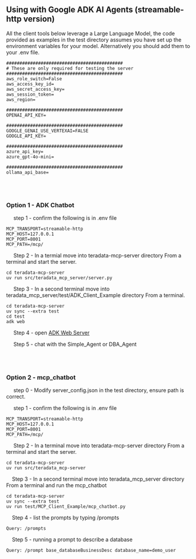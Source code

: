 ## Using with Google ADK AI Agents (streamable-http version)

All the client tools below leverage a Large Language Model, the code provided as examples in the test directory assumes you have set up the environment variables for your model.  Alternatively you should add them to your .env file.

```
############################################
# These are only required for testing the server 
############################################
aws_role_switch=False
aws_access_key_id=
aws_secret_access_key=
aws_session_token=
aws_region=

############################################
OPENAI_API_KEY=

############################################
GOOGLE_GENAI_USE_VERTEXAI=FALSE
GOOGLE_API_KEY=

############################################
azure_api_key=
azure_gpt-4o-mini=

############################################
ollama_api_base= 

```


<br><br>

### Option 1 - ADK Chatbot
&nbsp;&nbsp;&nbsp;&nbsp; step 1 - confirm the following is in .env file 
```
MCP_TRANSPORT=streamable-http
MCP_HOST=127.0.0.1
MCP_PORT=8001
MCP_PATH=/mcp/
```
&nbsp;&nbsp;&nbsp;&nbsp; Step 2 - In a termial move into teradata-mcp-server directory From a terminal and start the server.
```
cd teradata-mcp-server
uv run src/teradata_mcp_server/server.py
```
&nbsp;&nbsp;&nbsp;&nbsp; Step 3 - In a second terminal move into teradata_mcp_server/test/ADK_Client_Example directory From a terminal.
```
cd teradata-mcp-server
uv sync --extra test
cd test
adk web
```
&nbsp;&nbsp;&nbsp;&nbsp; Step 4 - open [ADK Web Server ](http://0.0.0.0:8000) 

&nbsp;&nbsp;&nbsp;&nbsp; Step 5 - chat with the Simple_Agent or DBA_Agent

<br><br>

### Option 2 - mcp_chatbot

&nbsp;&nbsp;&nbsp;&nbsp; step 0 - Modify server_config.json in the test directory, ensure path is correct.

&nbsp;&nbsp;&nbsp;&nbsp; step 1 - confirm the following is in .env file 
```
MCP_TRANSPORT=streamable-http
MCP_HOST=127.0.0.1
MCP_PORT=8001
MCP_PATH=/mcp/
```
&nbsp;&nbsp;&nbsp;&nbsp; Step 2 - In a terminal move into teradata-mcp-server directory From a terminal and start the server.
```
cd teradata-mcp-server
uv run src/teradata_mcp-server
```

&nbsp;&nbsp;&nbsp;&nbsp;Step 3 - In a second terminal move into teradata_mcp_server directory From a terminal and run the mcp_chatbot
```
cd teradata-mcp-server
uv sync --extra test
uv run test/MCP_Client_Example/mcp_chatbot.py
```
&nbsp;&nbsp;&nbsp;&nbsp;Step 4 - list the prompts by typing /prompts
```
Query: /prompts
```
&nbsp;&nbsp;&nbsp;&nbsp;Step 5 - running a prompt to describe a database
```
Query: /prompt base_databaseBusinessDesc database_name=demo_user
```
